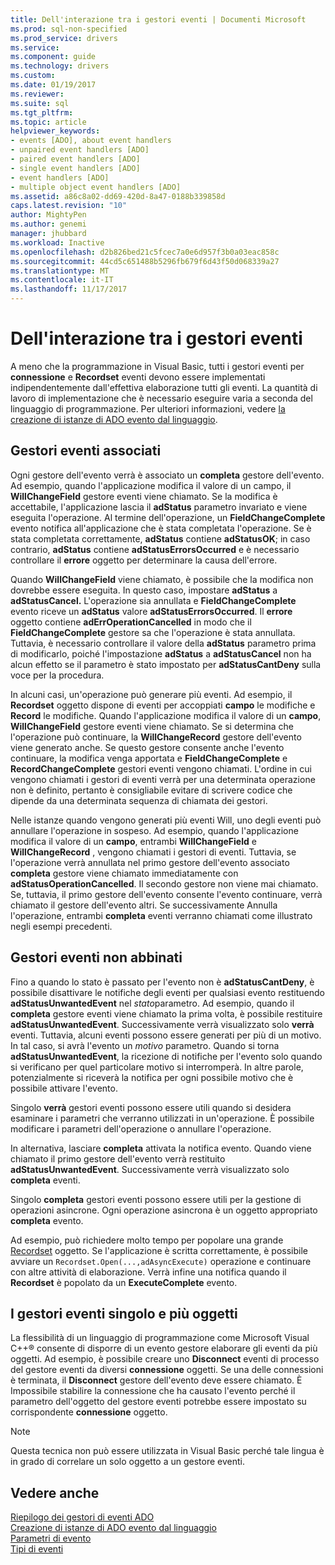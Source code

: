```yaml
---
title: Dell'interazione tra i gestori eventi | Documenti Microsoft
ms.prod: sql-non-specified
ms.prod_service: drivers
ms.service: 
ms.component: guide
ms.technology: drivers
ms.custom: 
ms.date: 01/19/2017
ms.reviewer: 
ms.suite: sql
ms.tgt_pltfrm: 
ms.topic: article
helpviewer_keywords:
- events [ADO], about event handlers
- unpaired event handlers [ADO]
- paired event handlers [ADO]
- single event handlers [ADO]
- event handlers [ADO]
- multiple object event handlers [ADO]
ms.assetid: a86c8a02-dd69-420d-8a47-0188b339858d
caps.latest.revision: "10"
author: MightyPen
ms.author: genemi
manager: jhubbard
ms.workload: Inactive
ms.openlocfilehash: d2b826bed21c5fcec7a0e6d957f3b0a03eac858c
ms.sourcegitcommit: 44cd5c651488b5296fb679f6d43f50d068339a27
ms.translationtype: MT
ms.contentlocale: it-IT
ms.lasthandoff: 11/17/2017
---
```

# <a name="how-event-handlers-work-together"></a>Dell'interazione tra i gestori eventi
A meno che la programmazione in Visual Basic, tutti i gestori eventi per **connessione** e **Recordset** eventi devono essere implementati indipendentemente dall'effettiva elaborazione tutti gli eventi. La quantità di lavoro di implementazione che è necessario eseguire varia a seconda del linguaggio di programmazione. Per ulteriori informazioni, vedere [la creazione di istanze di ADO evento dal linguaggio](../../../ado/guide/data/ado-event-instantiation-by-language.md).  
  
## <a name="paired-event-handlers"></a>Gestori eventi associati  
 Ogni gestore dell'evento verrà è associato un **completa** gestore dell'evento. Ad esempio, quando l'applicazione modifica il valore di un campo, il **WillChangeField** gestore eventi viene chiamato. Se la modifica è accettabile, l'applicazione lascia il **adStatus** parametro invariato e viene eseguita l'operazione. Al termine dell'operazione, un **FieldChangeComplete** evento notifica all'applicazione che è stata completata l'operazione. Se è stata completata correttamente, **adStatus** contiene **adStatusOK**; in caso contrario, **adStatus** contiene **adStatusErrorsOccurred** e è necessario controllare il **errore** oggetto per determinare la causa dell'errore.  
  
 Quando **WillChangeField** viene chiamato, è possibile che la modifica non dovrebbe essere eseguita. In questo caso, impostare **adStatus** a **adStatusCancel.** L'operazione sia annullata e **FieldChangeComplete** evento riceve un **adStatus** valore **adStatusErrorsOccurred**. Il **errore** oggetto contiene **adErrOperationCancelled** in modo che il **FieldChangeComplete** gestore sa che l'operazione è stata annullata. Tuttavia, è necessario controllare il valore della **adStatus** parametro prima di modificarlo, poiché l'impostazione **adStatus** a **adStatusCancel** non ha alcun effetto se il parametro è stato impostato per **adStatusCantDeny** sulla voce per la procedura.  
  
 In alcuni casi, un'operazione può generare più eventi. Ad esempio, il **Recordset** oggetto dispone di eventi per accoppiati **campo** le modifiche e **Record** le modifiche. Quando l'applicazione modifica il valore di un **campo**, **WillChangeField** gestore eventi viene chiamato. Se si determina che l'operazione può continuare, la **WillChangeRecord** gestore dell'evento viene generato anche. Se questo gestore consente anche l'evento continuare, la modifica venga apportata e **FieldChangeComplete** e **RecordChangeComplete** gestori eventi vengono chiamati. L'ordine in cui vengono chiamati i gestori di eventi verrà per una determinata operazione non è definito, pertanto è consigliabile evitare di scrivere codice che dipende da una determinata sequenza di chiamata dei gestori.  
  
 Nelle istanze quando vengono generati più eventi Will, uno degli eventi può annullare l'operazione in sospeso. Ad esempio, quando l'applicazione modifica il valore di un **campo**, entrambi **WillChangeField** e **WillChangeRecord** , vengono chiamati i gestori di eventi. Tuttavia, se l'operazione verrà annullata nel primo gestore dell'evento associato **completa** gestore viene chiamato immediatamente con **adStatusOperationCancelled**. Il secondo gestore non viene mai chiamato. Se, tuttavia, il primo gestore dell'evento consente l'evento continuare, verrà chiamato il gestore dell'evento altri. Se successivamente Annulla l'operazione, entrambi **completa** eventi verranno chiamati come illustrato negli esempi precedenti.  
  
## <a name="unpaired-event-handlers"></a>Gestori eventi non abbinati  
 Fino a quando lo stato è passato per l'evento non è **adStatusCantDeny**, è possibile disattivare le notifiche degli eventi per qualsiasi evento restituendo **adStatusUnwantedEvent** nel *stato*parametro. Ad esempio, quando il **completa** gestore eventi viene chiamato la prima volta, è possibile restituire **adStatusUnwantedEvent**. Successivamente verrà visualizzato solo **verrà** eventi. Tuttavia, alcuni eventi possono essere generati per più di un motivo. In tal caso, si avrà l'evento un *motivo* parametro. Quando si torna **adStatusUnwantedEvent**, la ricezione di notifiche per l'evento solo quando si verificano per quel particolare motivo si interromperà. In altre parole, potenzialmente si riceverà la notifica per ogni possibile motivo che è possibile attivare l'evento.  
  
 Singolo **verrà** gestori eventi possono essere utili quando si desidera esaminare i parametri che verranno utilizzati in un'operazione. È possibile modificare i parametri dell'operazione o annullare l'operazione.  
  
 In alternativa, lasciare **completa** attivata la notifica evento. Quando viene chiamato il primo gestore dell'evento verrà restituito **adStatusUnwantedEvent**. Successivamente verrà visualizzato solo **completa** eventi.  
  
 Singolo **completa** gestori eventi possono essere utili per la gestione di operazioni asincrone. Ogni operazione asincrona è un oggetto appropriato **completa** evento.  
  
 Ad esempio, può richiedere molto tempo per popolare una grande [Recordset](../../../ado/reference/ado-api/recordset-object-ado.md) oggetto. Se l'applicazione è scritta correttamente, è possibile avviare un `Recordset.Open(...,adAsyncExecute)` operazione e continuare con altre attività di elaborazione. Verrà infine una notifica quando il **Recordset** è popolato da un **ExecuteComplete** evento.  
  
## <a name="single-event-handlers-and-multiple-objects"></a>I gestori eventi singolo e più oggetti  
 La flessibilità di un linguaggio di programmazione come Microsoft Visual C++® consente di disporre di un evento gestore elaborare gli eventi da più oggetti. Ad esempio, è possibile creare uno **Disconnect** eventi di processo del gestore eventi da diversi **connessione** oggetti. Se una delle connessioni è terminata, il **Disconnect** gestore dell'evento deve essere chiamato. È Impossibile stabilire la connessione che ha causato l'evento perché il parametro dell'oggetto del gestore eventi potrebbe essere impostato su corrispondente **connessione** oggetto.  
  
> [!NOTE]
>  Questa tecnica non può essere utilizzata in Visual Basic perché tale lingua è in grado di correlare un solo oggetto a un gestore eventi.  
  
## <a name="see-also"></a>Vedere anche  
 [Riepilogo dei gestori di eventi ADO](../../../ado/guide/data/ado-event-handler-summary.md)   
 [Creazione di istanze di ADO evento dal linguaggio](../../../ado/guide/data/ado-event-instantiation-by-language.md)   
 [Parametri di evento](../../../ado/guide/data/event-parameters.md)   
 [Tipi di eventi](../../../ado/guide/data/types-of-events.md)
